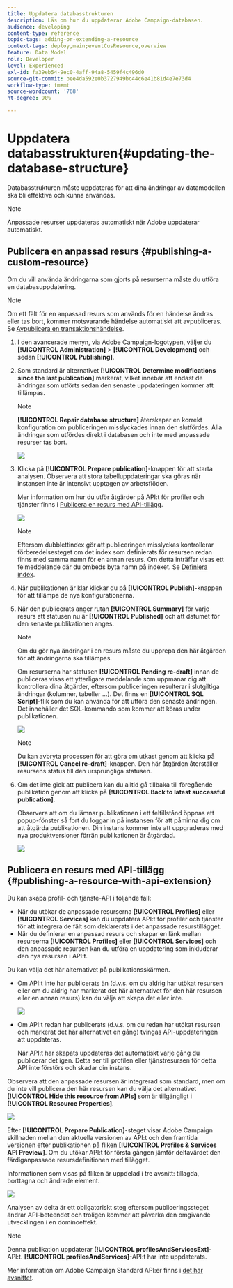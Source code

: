 ```yaml
---
title: Uppdatera databasstrukturen
description: Läs om hur du uppdaterar Adobe Campaign-databasen.
audience: developing
content-type: reference
topic-tags: adding-or-extending-a-resource
context-tags: deploy,main;eventCusResource,overview
feature: Data Model
role: Developer
level: Experienced
exl-id: fa39eb54-9ec0-4aff-94a8-5459f4c496d0
source-git-commit: bee4da592e0b3727949bc44c6e41b81d4e7e73d4
workflow-type: tm+mt
source-wordcount: '768'
ht-degree: 90%

---
```


# Uppdatera databasstrukturen{#updating-the-database-structure}

Databasstrukturen måste uppdateras för att dina ändringar av datamodellen ska bli effektiva och kunna användas.

>[!NOTE]
>
>Anpassade resurser uppdateras automatiskt när Adobe uppdaterar automatiskt.

## Publicera en anpassad resurs {#publishing-a-custom-resource}

Om du vill använda ändringarna som gjorts på resurserna måste du utföra en databasuppdatering.

>[!NOTE]
>
>Om ett fält för en anpassad resurs som används för en händelse ändras eller tas bort, kommer motsvarande händelse automatiskt att avpubliceras. Se [Avpublicera en transaktionshändelse](../../channels/using/publishing-transactional-event.md#unpublishing-an-event).

1. I den avancerade menyn, via Adobe Campaign-logotypen, väljer du **[!UICONTROL Administration]** > **[!UICONTROL Development]** och sedan **[!UICONTROL Publishing]**.
1. Som standard är alternativet **[!UICONTROL Determine modifications since the last publication]** markerat, vilket innebär att endast de ändringar som utförts sedan den senaste uppdateringen kommer att tillämpas.

   >[!NOTE]
   >
   >**[!UICONTROL Repair database structure]** återskapar en korrekt konfiguration om publiceringen misslyckades innan den slutfördes. Alla ändringar som utfördes direkt i databasen och inte med anpassade resurser tas bort.

   ![](assets/schema_extension_12.png)

1. Klicka på **[!UICONTROL Prepare publication]**-knappen för att starta analysen. Observera att stora tabelluppdateringar ska göras när instansen inte är intensivt upptagen av arbetsflöden.

   Mer information om hur du utför åtgärder på API:t för profiler och tjänster finns i [Publicera en resurs med API-tillägg](#publishing-a-resource-with-api-extension).

   ![](assets/schema_extension_13.png)

   >[!NOTE]
   >
   >Eftersom dubblettindex gör att publiceringen misslyckas kontrollerar förberedelsesteget om det index som definierats för resursen redan finns med samma namn för en annan resurs. Om detta inträffar visas ett felmeddelande där du ombeds byta namn på indexet. Se [Definiera index](configuring-the-resource-s-data-structure.md#defining-indexes).

1. När publikationen är klar klickar du på **[!UICONTROL Publish]**-knappen för att tillämpa de nya konfigurationerna.
1. När den publicerats anger rutan **[!UICONTROL Summary]** för varje resurs att statusen nu är **[!UICONTROL Published]** och att datumet för den senaste publikationen anges.

   >[!NOTE]
   >
   >Om du gör nya ändringar i en resurs måste du upprepa den här åtgärden för att ändringarna ska tillämpas.

   Om resurserna har statusen **[!UICONTROL Pending re-draft]** innan de publiceras visas ett ytterligare meddelande som uppmanar dig att kontrollera dina åtgärder, eftersom publiceringen resulterar i slutgiltiga ändringar (kolumner, tabeller ...). Det finns en **[!UICONTROL SQL Script]**-flik som du kan använda för att utföra den senaste ändringen. Det innehåller det SQL-kommando som kommer att köras under publikationen.

   ![](assets/schema_extension_scriptsql.png)

   >[!NOTE]
   >
   >Du kan avbryta processen för att göra om utkast genom att klicka på **[!UICONTROL Cancel re-draft]**-knappen. Den här åtgärden återställer resursens status till den ursprungliga statusen.

1. Om det inte gick att publicera kan du alltid gå tillbaka till föregående publikation genom att klicka på **[!UICONTROL Back to latest successful publication]**.

   Observera att om du lämnar publikationen i ett feltillstånd öppnas ett popup-fönster så fort du loggar in på instansen för att påminna dig om att åtgärda publikationen. Din instans kommer inte att uppgraderas med nya produktversioner förrän publikationen är åtgärdad.

   ![](assets/schema_extension_31.png)

## Publicera en resurs med API-tillägg {#publishing-a-resource-with-api-extension}

Du kan skapa profil- och tjänste-API i följande fall:

* När du utökar de anpassade resurserna **[!UICONTROL Profiles]** eller **[!UICONTROL Services]** kan du uppdatera API:t för profiler och tjänster för att integrera de fält som deklarerats i det anpassade resurstillägget.
* När du definierar en anpassad resurs och skapar en länk mellan resurserna **[!UICONTROL Profiles]** eller **[!UICONTROL Services]** och den anpassade resursen kan du utföra en uppdatering som inkluderar den nya resursen i API:t.

Du kan välja det här alternativet på publikationsskärmen.

* Om API:t inte har publicerats än (d.v.s. om du aldrig har utökat resursen eller om du aldrig har markerat det här alternativet för den här resursen eller en annan resurs) kan du välja att skapa det eller inte.

  ![](assets/create-profile-and-services-api.png)

* Om API:t redan har publicerats (d.v.s. om du redan har utökat resursen och markerat det här alternativet en gång) tvingas API-uppdateringen att uppdateras.

  När API:t har skapats uppdateras det automatiskt varje gång du publicerar det igen. Detta ser till profilen eller tjänstresursen för detta API inte förstörs och skadar din instans.

Observera att den anpassade resursen är integrerad som standard, men om du inte vill publicera den här resursen kan du välja det alternativet **[!UICONTROL Hide this resource from APIs]** som är tillgängligt i **[!UICONTROL Resource Properties]**.

![](assets/removefromextoption.png)

Efter **[!UICONTROL Prepare Publication]**-steget visar Adobe Campaign skillnaden mellan den aktuella versionen av API:t och den framtida versionen efter publikationen på fliken **[!UICONTROL Profiles & Services API Preview]**. Om du utökar API:t för första gången jämför deltavärdet den färdiganpassade resursdefinitionen med tillägget.

Informationen som visas på fliken är uppdelad i tre avsnitt: tillagda, borttagna och ändrade element.

![](assets/extendpandsapi_diff.png)

Analysen av delta är ett obligatoriskt steg eftersom publiceringssteget ändrar API-beteendet och troligen kommer att påverka den omgivande utvecklingen i en dominoeffekt.

>[!NOTE]
>
>Denna publikation uppdaterar **[!UICONTROL profilesAndServicesExt]**-API:t. **[!UICONTROL profilesAndServices]**-API:t har inte uppdaterats.

Mer information om Adobe Campaign Standard API:er finns i [det här avsnittet](../../api/using/get-started-apis.md).
